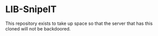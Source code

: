 # LIB-SnipeIT

This repository exists to take up space so that the server that has this cloned will not be backdoored.

